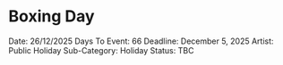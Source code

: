 # Boxing Day

Date: 26/12/2025
Days To Event: 66
Deadline: December 5, 2025
Artist: Public Holiday
Sub-Category: Holiday
Status: TBC